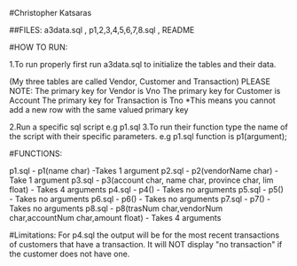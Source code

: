 
#Christopher Katsaras


##FILES: a3data.sql , p1,2,3,4,5,6,7,8.sql , README

#HOW TO RUN:

1.To run properly first run a3data.sql to initialize the tables and their data.

(My three tables are called Vendor, Customer and Transaction)
PLEASE NOTE:
The primary key for Vendor is Vno
The primary key for Customer is Account
The primary key for Transaction is Tno
*This means you cannot add a new row with the same valued primary key

2.Run a specific sql script e.g p1.sql
3.To run their function type the name of the script with their specific parameters. e.g p1.sql function is p1(argument);



#FUNCTIONS:

p1.sql - p1(name char) -Takes 1 argument
p2.sql - p2(vendorName char) - Take 1 argument
p3.sql - p3(account char, name char, province char, lim float) - Takes 4 arguments
p4.sql - p4() - Takes no arguments
p5.sql - p5() - Takes no arguments
p6.sql - p6() - Takes no arguments
p7.sql - p7() - Takes no arguments
p8.sql - p8(trasNum char,vendorNum char,accountNum char,amount float) - Takes 4 arguments


#Limitations:
For p4.sql the output will be for the most recent transactions of customers that have a transaction. It will NOT display "no transaction" if the customer does not have one.